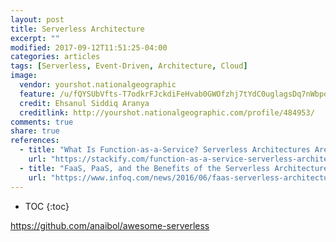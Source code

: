 ```yaml
---
layout: post
title: Serverless Architecture
excerpt: ""
modified: 2017-09-12T11:51:25-04:00
categories: articles
tags: [Serverless, Event-Driven, Architecture, Cloud]
image:
  vendor: yourshot.nationalgeographic
  feature: /u/fQYSUbVfts-T7odkrFJckdiFeHvab0GWOfzhj7tYdC0uglagsDq7nWbpdKTjiox0o7fPPvA6y-PfYPLwaHQRZ7mJJ_aHFcuCzBCNl9Be1yC5aZX4-QbjFR2jBTCdlbZaMa4zyTNeRTR5YYRjY5ASejoZPMKF0fOh2h7gpAxezl2d020voxKk-eBhX4_aEYqd_XxTpw2N1mteL0T189McdQnB2Ck/
  credit: Ehsanul Siddiq Aranya
  creditlink: http://yourshot.nationalgeographic.com/profile/484953/
comments: true
share: true
references:
  - title: "What Is Function-as-a-Service? Serverless Architectures Are Here!"
    url: "https://stackify.com/function-as-a-service-serverless-architecture/"
  - title: "FaaS, PaaS, and the Benefits of the Serverless Architecture"
    url: "https://www.infoq.com/news/2016/06/faas-serverless-architecture"
---
```


* TOC
{:toc}

https://github.com/anaibol/awesome-serverless
